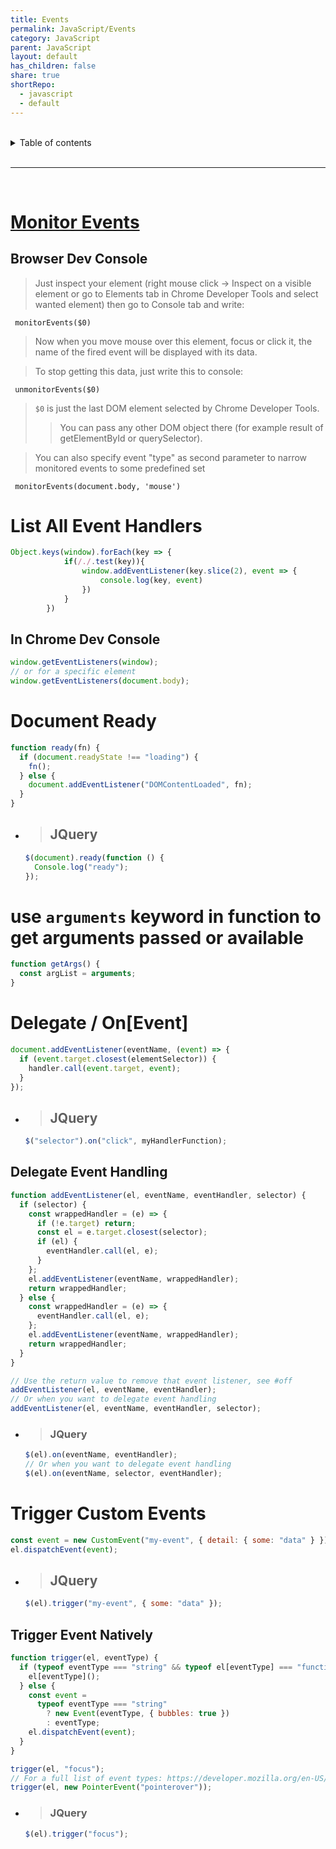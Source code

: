 ```yaml
---
title: Events
permalink: JavaScript/Events
category: JavaScript
parent: JavaScript
layout: default
has_children: false
share: true
shortRepo:
  - javascript
  - default
---
```


<br/>

<details markdown="block">                
<summary>                
Table of contents                
</summary>                
{: .text-delta }                
1. TOC                
{:toc}                
</details>

<br/>

---

<br/>

# [Monitor Events](https://stackoverflow.com/questions/10213703/how-do-i-view-events-fired-on-an-element-in-chrome-devtools)

## Browser Dev Console

> Just inspect your element (right mouse click → Inspect on a visible element or go to Elements tab in Chrome Developer Tools and select wanted element) then go to Console tab and write:

```shell
 monitorEvents($0)
```

> Now when you move mouse over this element, focus or click it, the name of the fired event will be displayed with its data.

> To stop getting this data, just write this to console:

```shell
 unmonitorEvents($0)
```

> `$0` is just the last DOM element selected by Chrome Developer Tools.
>
> > You can pass any other DOM object there (for example result of getElementById or querySelector).

> You can also specify event "type" as second parameter to narrow monitored events to some predefined set

```shell
 monitorEvents(document.body, 'mouse')
```

# List All Event Handlers

```javascript
Object.keys(window).forEach(key => {
            if(/./.test(key)){
                window.addEventListener(key.slice(2), event => {
                    console.log(key, event)
                })
            }
        })
```

## In Chrome Dev Console

```javascript
window.getEventListeners(window);
// or for a specific element
window.getEventListeners(document.body);
```

# Document Ready

```javascript
function ready(fn) {
  if (document.readyState !== "loading") {
    fn();
  } else {
    document.addEventListener("DOMContentLoaded", fn);
  }
}
```

- > ## JQuery

  ```javascript
  $(document).ready(function () {
    Console.log("ready");
  });
  ```

# use `arguments` keyword in function to get arguments passed or available

```javascript
function getArgs() {
  const argList = arguments;
}
```

# Delegate / On[Event]

```javascript
document.addEventListener(eventName, (event) => {
  if (event.target.closest(elementSelector)) {
    handler.call(event.target, event);
  }
});
```

- > ## JQuery

  ```javascript
  $("selector").on("click", myHandlerFunction);
  ```

## Delegate Event Handling

```javascript
function addEventListener(el, eventName, eventHandler, selector) {
  if (selector) {
    const wrappedHandler = (e) => {
      if (!e.target) return;
      const el = e.target.closest(selector);
      if (el) {
        eventHandler.call(el, e);
      }
    };
    el.addEventListener(eventName, wrappedHandler);
    return wrappedHandler;
  } else {
    const wrappedHandler = (e) => {
      eventHandler.call(el, e);
    };
    el.addEventListener(eventName, wrappedHandler);
    return wrappedHandler;
  }
}

// Use the return value to remove that event listener, see #off
addEventListener(el, eventName, eventHandler);
// Or when you want to delegate event handling
addEventListener(el, eventName, eventHandler, selector);
```

- > ### JQuery

  ```javascript
  $(el).on(eventName, eventHandler);
  // Or when you want to delegate event handling
  $(el).on(eventName, selector, eventHandler);
  ```

# Trigger Custom Events

```javascript
const event = new CustomEvent("my-event", { detail: { some: "data" } });
el.dispatchEvent(event);
```

- > ## JQuery

  ```javascript
  $(el).trigger("my-event", { some: "data" });
  ```

## Trigger Event Natively

```javascript
function trigger(el, eventType) {
  if (typeof eventType === "string" && typeof el[eventType] === "function") {
    el[eventType]();
  } else {
    const event =
      typeof eventType === "string"
        ? new Event(eventType, { bubbles: true })
        : eventType;
    el.dispatchEvent(event);
  }
}

trigger(el, "focus");
// For a full list of event types: https://developer.mozilla.org/en-US/docs/Web/API/Event
trigger(el, new PointerEvent("pointerover"));
```

- > ### JQuery

  ```javascript
  $(el).trigger("focus");
  ```
